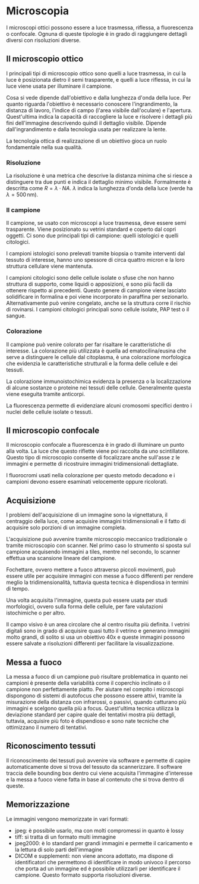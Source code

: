 # Microscopia

I microscopi ottici possono essere a luce trasmessa, riflessa, a fluorescenza o confocale. Ognuna di queste tipologie è in grado di raggiungere dettagli diversi con risoluzioni diverse.

## Il microscopio ottico

I principali tipi di microscopio ottico sono quelli a luce trasmessa, in cui la luce è posizionata dietro il semi trasparente, e quelli a luce riflessa, in cui la luce viene usata per illuminare il campione.

Cosa si vede dipende dall'obiettivo e dalla lunghezza d'onda della luce. Per quanto riguarda l'obiettivo è necessario conoscere l'ingrandimento, la distanza di lavoro, l'indice di campo (l'area visibile dall'oculare) e l'apertura. Quest'ultima indica la capacità di raccogliere la luce e risolvere i dettagli più fini dell'immagine descrivendo quindi il dettaglio visibile. Dipende dall'ingrandimento e dalla tecnologia usata per realizzare la lente.

La tecnologia ottica di realizzazione di un obiettivo gioca un ruolo fondamentale nella sua qualità.

### Risoluzione

La risoluzione è una metrica che descrive la distanza minima che si riesce a distinguere tra due punti e indica il dettaglio minimo visibile. Formalmente è descritta come $R=\lambda \cdot NA$. $\lambda$ indica la lunghezza d'onda della luce (verde ha $\lambda = 500\,\mathrm{nm}$).

### Il campione

Il campione, se usato con microscopi a luce trasmessa, deve essere semi trasparente. Viene posizionato su vetrini standard e coperto dal copri oggetti. Ci sono due principali tipi di campione: quelli istologici e quelli citologici.

I campioni istologici sono prelevati tramite biopsia o tramite interventi dal tessuto di interesse, hanno uno spessore di circa quattro micron e la loro struttura cellulare viene mantenuta.

I campioni citologici sono delle cellule isolate o sfuse che non hanno struttura di supporto, come liquidi o apposizioni, e sono più facili da ottenere rispetto ai precedenti. Questo genere di campione viene lasciato solidificare in formalina e poi viene incorporato in paraffina per sezionarlo. Alternativamente può venire congelato, anche se la struttura corre il rischio di rovinarsi. I campioni citologici principali sono cellule isolate, PAP test o il sangue.

### Colorazione

Il campione può venire colorato per far risaltare le caratteristiche di interesse. La colorazione più utilizzata è quella ad ematocilina/eusina che serve a distinguere le cellule dal citoplasma, è una colorazione morfologica che evidenzia le caratteristiche strutturali e la forma delle cellule e dei tessuti.

La colorazione immunoistochimica evidenza la presenza o la localizzazione di alcune sostanze o proteine nei tessuti delle cellule. Generalmente questa viene eseguita tramite anticorpi.

La fluorescenza permette di evidenziare alcuni cromosomi specifici dentro i nuclei delle cellule isolate o tessuti.

## Il microscopio confocale

Il microscopio confocale a fluorescenza è in grado di illuminare un punto alla volta. La luce che questo riflette viene poi raccolta da uno scintillatore. Questo tipo di microscopio consente di focalizzare anche sull'asse z le immagini e permette di ricostruire immagini tridimensionali dettagliate. 

I fluorocromi usati nella colorazione per questo metodo decadono e i campioni devono essere esaminati velocemente oppure ricolorati.

## Acquisizione 

I problemi dell'acquisizione di un immagine sono la vignettatura, il centraggio della luce, come acquisire immagini tridimensionali e il fatto di acquisire solo porzioni di un immagine completa.

L'acquisizione può avvenire tramite microscopio meccanico tradizionale o tramite microscopio con scanner. Nel primo caso lo strumento si sposta sul campione acquisendo immagini a tiles, mentre nel secondo, lo scanner effettua una scansione lineare del campione.

Fochettare, ovvero mettere a fuoco attraverso piccoli movimenti, può essere utile per acquisire immagini con messe a fuoco differenti per rendere meglio la tridimensionalità, tuttavia questa tecnica è dispendiosa in termini di tempo.

Una volta acquisita l'immagine, questa può essere usata per studi morfologici, ovvero sulla forma delle cellule, per fare valutazioni istochimiche o per altro.

Il campo visivo è un area circolare che al centro risulta più definita. I vetrini digitali sono in grado di acquisire quasi tutto il vetrino e generano immagini molto grandi, di solito si usa un obiettivo 40x e queste immagini possono essere salvate a risoluzioni differenti per facilitare la visualizzazione.

## Messa a fuoco

La messa a fuoco di un campione può risultare problematica in quanto nei campioni è presente della variabilità come il coperchio inclinato o il campione non perfettamente piatto. Per aiutare nel compito i microscopi dispongono di sistemi di autofocus che possono essere attivi, tramite la misurazione della distanza con infrarossi, o passivi, quando catturano più immagini e scelgono quella più a focus. Quest'ultima tecnica utilizza la deviazione standard per capire quale dei tentativi mostra più dettagli, tuttavia, acquisire più foto è dispendioso e sono nate tecniche che ottimizzano il numero di tentativi.

## Riconoscimento tessuti

Il riconoscimento dei tessuti può avvenire via software e permette di capire automaticamente dove si trova del tessuto da scannerizzare. Il software traccia delle bounding box dentro cui viene acquisita l'immagine d'interesse e la messa a fuoco viene fatta in base al contenuto che si trova dentro di queste.

## Memorizzazione

Le immagini vengono memorizzate in vari formati:

- jpeg: è possibile usarlo, ma con molti compromessi in quanto è lossy
- tiff: si tratta di un formato multi immagine
- jpeg2000: è lo standard per grandi immagini e permette il caricamento e la lettura di solo parti dell'immagine
- DICOM e supplementi: non viene ancora adottato, ma dispone di identificatori che permettono di identificare in modo univoco il percorso che porta ad un immagine ed è possibile utilizzarli per identificare il campione. Questo formato supporta risoluzioni diverse.
